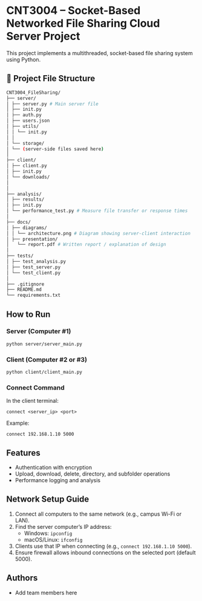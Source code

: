 # CNT3004 – Socket-Based Networked File Sharing Cloud Server Project

This project implements a multithreaded, socket-based file sharing system using Python.

## 📁 Project File Structure

```bash
CNT3004_FileSharing/
├── server/
│ ├── server.py # Main server file 
│ ├── init.py
│ ├── auth.py
│ ├── users.json
│ ├── utils/
│ │ └── init.py
│ │ 
│ └── storage/
│ └── (server-side files saved here)
│
├── client/ 
│ ├── client.py
│ ├── init.py
│ └── downloads/
│ 
│
├── analysis/
│ ├── results/ 
│ ├── init.py
│ └── performance_test.py # Measure file transfer or response times
│
├── docs/
│ ├── diagrams/
│ │ └── architecture.png # Diagram showing server-client interaction
│ ├── presentation/
│   └── report.pdf # Written report / explanation of design
│
├── tests/
│ ├── test_analysis.py
│ ├── test_server.py
│ └── test_client.py
│
├── .gitignore
├── README.md
└── requirements.txt
```

## How to Run

### Server (Computer #1)
```bash
python server/server_main.py
```

### Client (Computer #2 or #3)
```bash
python client/client_main.py
```

### Connect Command
In the client terminal:
```
connect <server_ip> <port>
```
Example:
```
connect 192.168.1.10 5000
```

## Features
- Authentication with encryption
- Upload, download, delete, directory, and subfolder operations
- Performance logging and analysis

## Network Setup Guide
1. Connect all computers to the same network (e.g., campus Wi-Fi or LAN).
2. Find the server computer’s IP address:
   - Windows: `ipconfig`
   - macOS/Linux: `ifconfig`
3. Clients use that IP when connecting (e.g., `connect 192.168.1.10 5000`).
4. Ensure firewall allows inbound connections on the selected port (default 5000).

## Authors
- Add team members here
